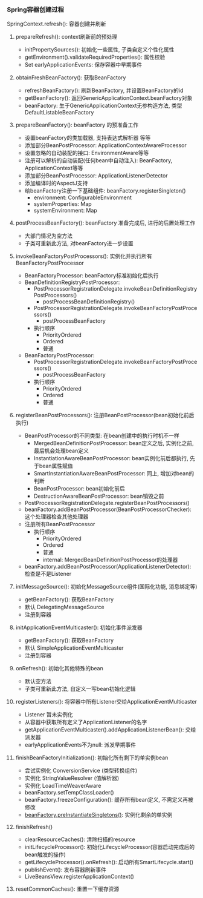 ### Spring容器创建过程

SpringContext.refresh(): 容器创建并刷新

1. prepareRefresh(): context刷新前的预处理
    - initPropertySources(): 初始化一些属性, 子类自定义个性化属性
    - getEnvironment().validateRequiredProperties(): 属性校验
    - Set<ApplicationEvent> earlyApplicationEvents: 保存容器中早期事件 
      
1. obtainFreshBeanFactory(): 获取BeanFactory
    - refreshBeanFactory(): 刷新BeanFactory, 并设置BeanFactory的id
    - getBeanFactory(): 返回GenericApplicationContext.beanFactory对象
    - beanFactory: 生于GenericApplicationContext无参构造方法, 类型DefaultListableBeanFactory
    
1. prepareBeanFactory():  beanFactory 的预准备工作    
    - 设置beanFactory的类加载器, 支持表达式解析器 等等
    - 添加部分BeanPostProcessor: ApplicationContextAwareProcessor
    - 设置忽略的自动装配的接口: EnvironmentAware等等
    - 注册可以解析的自动装配(任何bean中自动注入): BeanFactory, ApplicationContext等等
    - 添加部分BeanPostProcessor: ApplicationListenerDetector
    - 添加编译时的AspectJ支持
    - 给beanFactory注册一下基础组件: beanFactory.registerSingleton()
        - environment: ConfigurableEnvironment
        - systemProperties: Map
        - systemEnvironment: Map
        
1. postProcessBeanFactory(): beanFactory 准备完成后, 进行的后置处理工作
    - 大部门情况为空方法
    - 子类可重新此方法, 对beanFactory进一步设置

1. invokeBeanFactoryPostProcessors(): 实例化并执行所有BeanFactoryPostProcessor  
    - BeanFactoryProcessor: beanFactory标准初始化后执行
    - BeanDefinitionRegistryPostProcessor: 
        - PostProcessorRegistrationDelegate.invokeBeanDefinitionRegistryPostProcessors()
            - postProcessBeanDefinitionRegistry()
        - PostProcessorRegistrationDelegate.invokeBeanFactoryPostProcessors()
            - postProcessBeanFactory
        - 执行顺序
            - PriorityOrdered          
            - Ordered
            - 普通
    - BeanFactoryPostProcessor:  
        - PostProcessorRegistrationDelegate.invokeBeanFactoryPostProcessors()
            - postProcessBeanFactory
        - 执行顺序
            - PriorityOrdered          
            - Ordered
            - 普通     

1. registerBeanPostProcessors(): 注册BeanPostProcessor(bean初始化前后执行)
    - BeanPostProcessor的不同类型: 在bean创建中的执行时机不一样
        - MergedBeanDefinitionPostProcessor:  bean定义之后, 实例化之前, 最后机会处理bean定义
        - InstantiationAwareBeanPostProcessor: bean实例化前后都执行, 先于bean属性赋值
        - SmartInstantiationAwareBeanPostProcessor: 同上, 增加对bean的判断
        - BeanPostProcessor: bean初始化前后
        - DestructionAwareBeanPostProcessor: bean销毁之前
    - PostProcessorRegistrationDelegate.registerBeanPostProcessors()
    - beanFactory.addBeanPostProcessor(BeanPostProcessorChecker): 这个处理器检查其他处理器
    - 注册所有BeanPostProcessor
        - 执行顺序
            - PriorityOrdered          
            - Ordered
            - 普通
            - internal: MergedBeanDefinitionPostProcessor的处理器
    - beanFactory.addBeanPostProcessor(ApplicationListenerDetector): 检查是不是Listener

1. initMessageSource(): 初始化MessageSource组件(国际化功能, 消息绑定等)
    - getBeanFactory(): 获取BeanFactory
    - 默认 DelegatingMessageSource
    - 注册到容器

1. initApplicationEventMulticaster(): 初始化事件派发器   
    - getBeanFactory(): 获取BeanFactory
    - 默认 SimpleApplicationEventMulticaster
    - 注册到容器   

1. onRefresh(): 初始化其他特殊的bean
    - 默认空方法  
    - 子类可重新此方法, 自定义一写bean初始化逻辑
    
1. registerListeners(): 将容器中所有Listener交给ApplicationEventMulticaster
    - Listener 暂未实例化
    - 从容器中获取所有定义了ApplicationListener的名字
    - getApplicationEventMulticaster().addApplicationListenerBean(): 交给派发器
    - earlyApplicationEvents不为null: 派发早期事件

1. finishBeanFactoryInitialization(): 初始化所有剩下的单实例bean
    - 尝试实例化 ConversionService (类型转换组件)
    - 实例化 StringValueResolver (值解析器)
    - 实例化 LoadTimeWeaverAware
    - beanFactory.setTempClassLoader()
    - beanFactory.freezeConfiguration(): 缓存所有bean定义, 不需定义再被修改
    - [beanFactory.preInstantiateSingletons()](./preInstantiateSingletons.md): 实例化剩余的单实例

1. finishRefresh()
    - clearResourceCaches(): 清除扫描的resource
    - initLifecycleProcessor(): 初始化LifecycleProcessor(容器启动完成后的bean触发的操作)
    - getLifecycleProcessor().onRefresh(): 启动所有SmartLifecycle.start()
    - publishEvent(): 发布容器刷新事件
    - LiveBeansView.registerApplicationContext()

1. resetCommonCaches(): 重置一下缓存资源                